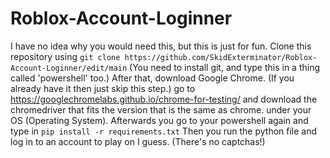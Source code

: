 # Roblox-Account-Loginner
I have no idea why you would need this, but this is just for fun.
Clone this repository using
`git clone https://github.com/SkidExterminator/Roblox-Account-Loginner/edit/main`
(You need to install git, and type this in a thing called 'powershell' too.)
After that, download Google Chrome. (If you already have it then just skip this step.)
go to https://googlechromelabs.github.io/chrome-for-testing/ and download the chromedriver that fits the version that is the same as chrome. under your OS (Operating System). Afterwards you go to your powershell again and type in `pip install -r requirements.txt`  Then you run the python file
and log in to an account to play on I guess. (There's no captchas!)
